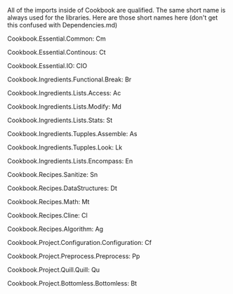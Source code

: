 All of the imports inside of Cookbook are qualified. The same short name is always used for the libraries. Here are those short names here (don't get this confused with Dependencies.md)

Cookbook.Essential.Common: Cm

Cookbook.Essential.Continous: Ct

Cookbook.Essential.IO: CIO

Cookbook.Ingredients.Functional.Break: Br

Cookbook.Ingredients.Lists.Access: Ac

Cookbook.Ingredients.Lists.Modify: Md

Cookbook.Ingredients.Lists.Stats: St

Cookbook.Ingredients.Tupples.Assemble: As

Cookbook.Ingredients.Tupples.Look: Lk

Cookbook.Ingredients.Lists.Encompass: En

Cookbook.Recipes.Sanitize: Sn

Cookbook.Recipes.DataStructures: Dt

Cookbook.Recipes.Math: Mt

Cookbook.Recipes.Cline: Cl

Cookbook.Recipes.Algorithm: Ag

Cookbook.Project.Configuration.Configuration: Cf

Cookbook.Project.Preprocess.Preprocess: Pp

Cookbook.Project.Quill.Quill: Qu

Cookbook.Project.Bottomless.Bottomless: Bt
